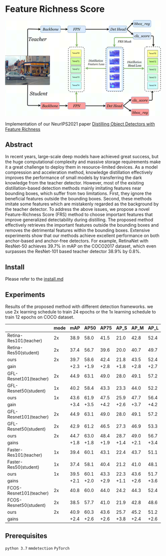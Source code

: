 
# Feature Richness Score

![1](./images/model.png)

Implementation of our NeurIPS2021 paper [Distilling Object Detectors with Feature Richness](https://arxiv.org/pdf/2111.00674.pdf)

## Abstract

In recent years, large-scale deep models have achieved great success, but the huge computational complexity and massive storage requirements make it a great challenge to deploy them in resource-limited devices. As a model compression and acceleration method, knowledge distillation effectively improves the performance of small models by transferring the dark knowledge from the teacher detector. However, most of the existing distillation-based detection methods mainly imitating features near bounding boxes, which suffer from two limitations. First, they ignore the beneficial features outside the bounding boxes. Second, these methods imitate some features which are mistakenly regarded as the background by the teacher detector. To address the above issues, we propose a novel Feature-Richness Score (FRS) method to choose important features that improve generalized detectability during distilling. The proposed method effectively retrieves the important features outside the bounding boxes and removes the detrimental features within the bounding boxes. Extensive experiments show that our methods achieve excellent performance on both anchor-based and anchor-free detectors. For example, RetinaNet with ResNet-50 achieves 39.7% in mAP on the COCO2017 dataset, which even surpasses the ResNet-101 based teacher detector 38.9% by 0.8%.

## Install

Please refer to the [install.md](./install.md)

## Experiments

Results of the proposed method with different detection frameworks. we use 2x learning schedule to train 24 epochs or the 1x learning schedule to train 12 epochs on COCO dataset.

|                         | mode | mAP  | AP50 | AP75 | AP\_S | AP\_M | AP\_L |
|-------------------------|------|------|------|------|-------|-------|-------|
| Retina-Res101(teacher)  | 2x   | 38.9 | 58.0 | 41.5 | 21.0  | 42.8  | 52.4  |
| Retina-Res50(student)   | 2x   | 37.4 | 56.7 | 39.6 | 20.0  | 40.7  | 49.7  |
| ours                    | 2x   | 39.7 | 58.6 | 42.4 | 21.8  | 43.5  | 52.4  |
| gain                    |      | +2.3 | +1.9 | +2.8 | +1.8  | +2.8  | +2.7  |
| GFL-Resnet101(teacher)  | 2x   | 44.9 | 63.1 | 49.0 | 28.0  | 49.1  | 57.2  |
| GFL-Resnet50(student)   | 1x   | 40.2 | 58.4 | 43.3 | 23.3  | 44.0  | 52.2  |
| ours                    | 1x   | 43.6 | 61.9 | 47.5 | 25.9  | 47.7  | 56.4  |
| gain                    |      | +3.4 | +3.5 | +4.2 | +2.6  | +3.7  | +4.2  |
| GFL-Resnet101(teacher)  | 2x   | 44.9 | 63.1 | 49.0 | 28.0  | 49.1  | 57.2  |
| GFL-Resnet50(student)   | 2x   | 42.9 | 61.2 | 46.5 | 27.3  | 46.9  | 53.3  |
| ours                    | 2x   | 44.7 | 63.0 | 48.4 | 28.7  | 49.0  | 56.7  |
| gains                   |      | +1.8 | +1.8 | +1.9 | +1.4  | +2.1  | +3.4  |
| Faster-Res101(teacher)  | 1x   | 39.4 | 60.1 | 43.1 | 22.4  | 43.7  | 51.1  |
| Faster-Res50(student)   | 1x   | 37.4 | 58.1 | 40.4 | 21.2  | 41.0  | 48.1  |
| ours                    | 1x   | 39.5 | 60.1 | 43.3 | 22.3  | 43.6  | 51.7  |
| gains                   |      | +2.1 | +2.0 | +2.9 | +1.1  | +2.6  | +3.6  |
| FCOS-Resnet101(teacher) | 2x   | 40.8 | 60.0 | 44.0 | 24.2  | 44.3  | 52.4  |
| FCOS-Resnet50(student)  | 2x   | 38.5 | 57.7 | 41.0 | 21.9  | 42.8  | 48.6  |
| ours                    | 2x   | 40.9 | 60.3 | 43.6 | 25.7  | 45.2  | 51.2  |
| gains                   |      | +2.4 | +2.6 | +2.6 | +3.8  | +2.4  | +2.6  |



## Prerequisites

`python 3.7` `mmdetection` `PyTorch`



